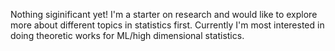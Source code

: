 
Nothing siginificant yet! I'm a starter on research and would like to explore more about different topics in statistics first. Currently I'm most interested in doing theoretic works for ML/high dimensional statistics. 